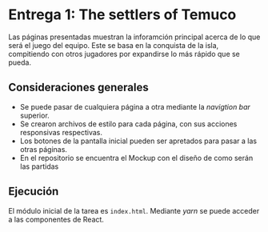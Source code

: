 # Entrega 1: The settlers of Temuco

Las páginas presentadas muestran la inforamción principal acerca de lo que será el juego del equipo. Este se basa en la conquista de la isla, compitiendo con otros jugadores por expandirse lo más rápido que se pueda.


## Consideraciones generales
- Se puede pasar de cualquiera página a otra mediante la *navigtion bar* superior. 
- Se crearon archivos de estilo para cada página, con sus acciones responsivas respectivas.
- Los botones de la pantalla inicial pueden ser apretados para pasar a las otras páginas.
- En el repositorio se encuentra el Mockup con el diseño de como serán las partidas

## Ejecución
El módulo inicial de la tarea es  ```index.html```. Mediante *yarn* se puede acceder a las componentes de React.